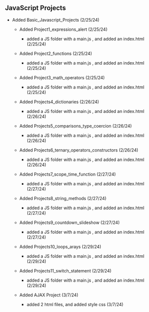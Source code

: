 ## JavaScript Projects

- Added Basic_Javascript_Projects (2/25/24)
    - Added Project1_expressions_alert  (2/25/24)
        - added a JS folder with a main.js , and added an index.html (2/25/24)
          
    - Added Project2_functions  (2/25/24)
        - added a JS folder with a main.js , and added an index.html (2/25/24)
          
     - Added Project3_math_operators (2/25/24)
        - added a JS folder with a main.js , and added an index.html (2/25/24)

    - Added Projects4_dictionaries (2/26/24)
        - added a JS folder with a main.js , and added an index.html (2/26/24)

    - Added Projects5_comparisons_type_coercion (2/26/24)
        - added a JS folder with a main.js , and added an index.html (2/26/24)

    - Added Projects6_ternary_operators_constructors (2/26/24)
        - added a JS folder with a main.js , and added an index.html (2/26/24)

    - Added Projects7_scope_time_function (2/27/24)
        - added a JS folder with a main.js , and added an index.html (2/27/24)

    - Added Projects8_string_methods (2/27/24)
        - added a JS folder with a main.js , and added an index.html (2/27/24)

    - Added Projects9_countdown_slideshow (2/27/24)
        - added a JS folder with a main.js , and added an index.html (2/27/24)

    - Added Projects10_loops_arays (2/29/24)
        - added a JS folder with a main.js , and added an index.html (2/29/24)

    - Added Projects11_switch_statement (2/29/24)
        - added a JS folder with a main.js , and added an index.html (2/29/24)

    - Added AJAX Project (3/7/24)
        - added 2 html files, and added style css (3/7/24)